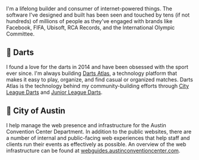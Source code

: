 I'm a lifelong builder and consumer of internet-powered things. The software I've designed and built has been seen and touched by tens (if not hundreds) of millions of people as they've engaged with brands like Facebook, FIFA, Ubisoft, RCA Records, and the International Olympic Committee.

## :dart: Darts

I found a love for the darts in 2014 and have been obsessed with the sport ever since. I'm always building [Darts Atlas](https://www.dartsatlas.com), a technology platform that makes it easy to play, organize, and find casual or organized matches. Darts Atlas is the technology behind my community-building efforts through [City League Darts](https://www.cityleaguedarts.com) and [Junior League Darts](https://www.juniorleaguedarts.com).

## :office: City of Austin

I help manage the web presence and infrastructure for the Austin Convention Center Department. In addition to the public websites, there are a number of internal and public-facing web experiences that help staff and clients run their events as effectively as possible. An overview of the web infrastructure can be found at [webguides.austinconventioncenter.com](https://webguides.austinconventioncenter.com).
